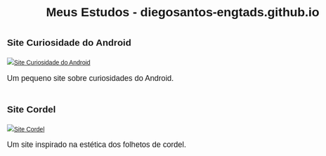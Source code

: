 <!DOCTYPE html>
<html lang="pt-br">
<head>
  <meta charset="UTF-8">
  <meta name="viewport" content="width=device-width, initial-scale=1.0">
  <title>Meus Estudos - diegosantos-engtads.github.io</title>
  <style>
    body {
      font-family: Arial, sans-serif;
      line-height: 1.6;
      max-width: 800px;
      margin: 0 auto;
      padding: 20px;
    }
    h1 {
      text-align: center;
    }
    .project {
      margin-bottom: 40px;
    }
    .project img {
      max-width: 100%;
      height: auto;
      display: block;
      margin: 0 auto;
    }
    .project-description {
      margin-top: 10px;
      font-size: 1.1rem;
    }
  </style>
</head>
<body>

<h1>Meus Estudos - diegosantos-engtads.github.io</h1>

<div class="project">
  <h2>Site Curiosidade do Android</h2>
  <a href="http://diegosantos-engtads.github.io/01-estudos-html-css/01-site-curiosidade-do-android/android.html" target="_blank" rel="noopener noreferrer">
    <img src="https://via.placeholder.com/600x300.png?text=Site+Curiosidade+do+Android" alt="Site Curiosidade do Android">
  </a>
  <p class="project-description">Um pequeno site sobre curiosidades do Android.</p>
</div>

<div class="project">
  <h2>Site Cordel</h2>
  <a href="http://diegosantos-engtads.github.io/01-estudos-html-css/03-site-cordel/index.html" target="_blank" rel="noopener noreferrer">
    <img src="https://via.placeholder.com/600x300.png?text=Site+Cordel" alt="Site Cordel">
  </a>
  <p class="project-description">Um site inspirado na estética dos folhetos de cordel.</p>
</div>

</body>
</html>
